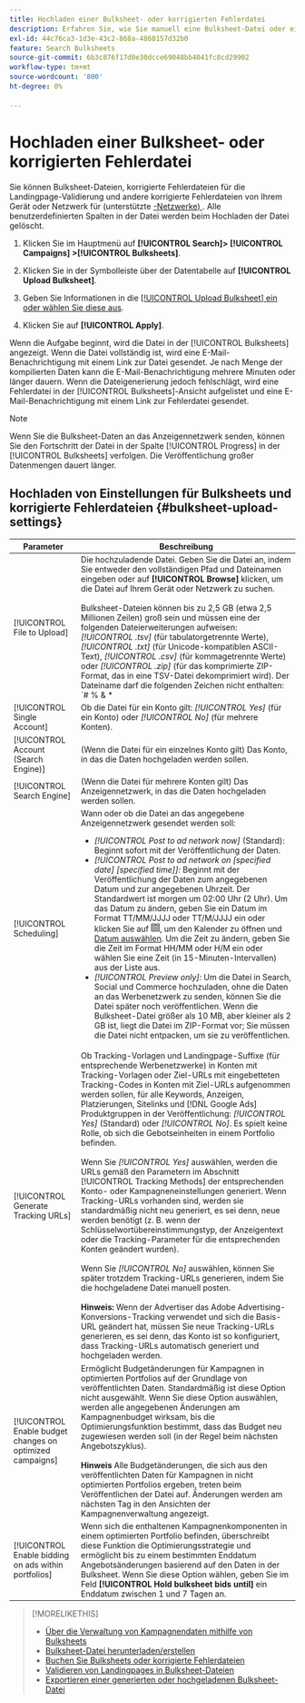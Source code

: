 ```yaml
---
title: Hochladen einer Bulksheet- oder korrigierten Fehlerdatei
description: Erfahren Sie, wie Sie manuell eine Bulksheet-Datei oder eine korrigierte Fehlerdatei für die Landingpage-Validierung hochladen.
exl-id: 44c76ca3-1d3e-43c2-868a-4868157d32b0
feature: Search Bulksheets
source-git-commit: 6b3c876f17d0e30dcce69048bb4041fc8cd29902
workflow-type: tm+mt
source-wordcount: '800'
ht-degree: 0%

---
```


# Hochladen einer Bulksheet- oder korrigierten Fehlerdatei

Sie können Bulksheet-Dateien, korrigierte Fehlerdateien für die Landingpage-Validierung und andere korrigierte Fehlerdateien von Ihrem Gerät oder Netzwerk für (unterstützte [-Netzwerke) ](bulksheet-about.md#bulksheet-functionality-by-network). Alle benutzerdefinierten Spalten in der Datei werden beim Hochladen der Datei gelöscht.

1. Klicken Sie im Hauptmenü auf **[!UICONTROL Search]> [!UICONTROL Campaigns] >[!UICONTROL Bulksheets]**.

1. Klicken Sie in der Symbolleiste über der Datentabelle auf **[!UICONTROL Upload Bulksheet]**.

1. Geben Sie Informationen in die [[!UICONTROL Upload Bulksheet] ein oder wählen Sie diese aus](#bulksheet-upload-settings).

1. Klicken Sie auf **[!UICONTROL Apply]**.

Wenn die Aufgabe beginnt, wird die Datei in der [!UICONTROL Bulksheets] angezeigt. Wenn die Datei vollständig ist, wird eine E-Mail-Benachrichtigung mit einem Link zur Datei gesendet. Je nach Menge der kompilierten Daten kann die E-Mail-Benachrichtigung mehrere Minuten oder länger dauern. Wenn die Dateigenerierung jedoch fehlschlägt, wird eine Fehlerdatei in der [!UICONTROL Bulksheets]-Ansicht aufgelistet und eine E-Mail-Benachrichtigung mit einem Link zur Fehlerdatei gesendet.

>[!NOTE]
>
>Wenn Sie die Bulksheet-Daten an das Anzeigennetzwerk senden, können Sie den Fortschritt der Datei in der Spalte [!UICONTROL Progress] in der [!UICONTROL Bulksheets] verfolgen. Die Veröffentlichung großer Datenmengen dauert länger.

## Hochladen von Einstellungen für Bulksheets und korrigierte Fehlerdateien {#bulksheet-upload-settings}

| Parameter | Beschreibung |
|----|----|
| [!UICONTROL File to Upload] | Die hochzuladende Datei. Geben Sie die Datei an, indem Sie entweder den vollständigen Pfad und Dateinamen eingeben oder auf <b>[!UICONTROL Browse]</b> klicken, um die Datei auf Ihrem Gerät oder Netzwerk zu suchen.<br><br>Bulksheet-Dateien können bis zu 2,5 GB (etwa 2,5 Millionen Zeilen) groß sein und müssen eine der folgenden Dateierweiterungen aufweisen: <i>[!UICONTROL .tsv]</i> (für tabulatorgetrennte Werte), <i>[!UICONTROL .txt]</i> (für Unicode-kompatiblen ASCII-Text), <i>[!UICONTROL .csv]</i> (für kommagetrennte Werte) oder <i>[!UICONTROL .zip]</i> (für das komprimierte ZIP-Format, das in eine TSV-Datei dekomprimiert wird). Der Dateiname darf die folgenden Zeichen nicht enthalten: `# % &amp; * | \ : &quot; &lt; &gt; . ? /`<br><br><b>Tipp:</b> Verwenden Sie für Daten, die internationale Zeichen enthalten, Dateien im TSV- oder TXT-Format. |
| [!UICONTROL Single Account] | Ob die Datei für ein Konto gilt: <i>[!UICONTROL Yes]</i> (für ein Konto) oder <i>[!UICONTROL No]</i> (für mehrere Konten). |
| [!UICONTROL Account (Search Engine)] | (Wenn die Datei für ein einzelnes Konto gilt) Das Konto, in das die Daten hochgeladen werden sollen. |
| [!UICONTROL Search Engine] | (Wenn die Datei für mehrere Konten gilt) Das Anzeigennetzwerk, in das die Daten hochgeladen werden sollen. |
| [!UICONTROL Scheduling] | Wann oder ob die Datei an das angegebene Anzeigennetzwerk gesendet werden soll:<ul><li><i>[!UICONTROL Post to ad network now]</i> (Standard): Beginnt sofort mit der Veröffentlichung der Daten.</li><li><i>[!UICONTROL Post to ad network on \[specified date\] \[specified time\]]:</i> Beginnt mit der Veröffentlichung der Daten zum angegebenen Datum und zur angegebenen Uhrzeit. Der Standardwert ist morgen um 02:00 Uhr (2 Uhr). Um das Datum zu ändern, geben Sie ein Datum im Format TT/MM/JJJJ oder TT/M/JJJJ ein oder klicken Sie auf ![Kalender](/help/search-social-commerce/assets/calendar.png "Kalender"), um den Kalender zu öffnen und [Datum auswählen](/help/search-social-commerce/common-tasks/navigation-editing-selection/calendar.md). Um die Zeit zu ändern, geben Sie die Zeit im Format HH/MM oder H/M ein oder wählen Sie eine Zeit (in 15-Minuten-Intervallen) aus der Liste aus.</li><li><i>[!UICONTROL Preview only]:</i> Um die Datei in Search, Social und Commerce hochzuladen, ohne die Daten an das Werbenetzwerk zu senden, können Sie die Datei später noch veröffentlichen. Wenn die Bulksheet-Datei größer als 10 MB, aber kleiner als 2 GB ist, liegt die Datei im ZIP-Format vor; Sie müssen die Datei nicht entpacken, um sie zu veröffentlichen.</li></ul> |
| [!UICONTROL Generate Tracking URLs] | Ob Tracking-Vorlagen und Landingpage-Suffixe (für entsprechende Werbenetzwerke) in Konten mit Tracking-Vorlagen oder Ziel-URLs mit eingebetteten Tracking-Codes in Konten mit Ziel-URLs aufgenommen werden sollen, für alle Keywords, Anzeigen, Platzierungen, Sitelinks und [!DNL Google Ads] Produktgruppen in der Veröffentlichung: <i>[!UICONTROL Yes]</i> (Standard) oder <i>[!UICONTROL No]</i>. Es spielt keine Rolle, ob sich die Gebotseinheiten in einem Portfolio befinden.<br><br>Wenn Sie <i>[!UICONTROL Yes]</i> auswählen, werden die URLs gemäß den Parametern im Abschnitt [!UICONTROL Tracking Methods] der entsprechenden Konto- oder Kampagneneinstellungen generiert. Wenn Tracking-URLs vorhanden sind, werden sie standardmäßig nicht neu generiert, es sei denn, neue werden benötigt (z. B. wenn der Schlüsselwortübereinstimmungstyp, der Anzeigentext oder die Tracking-Parameter für die entsprechenden Konten geändert wurden).<br><br>Wenn Sie <i>[!UICONTROL No]</i> auswählen, können Sie später trotzdem Tracking-URLs generieren, indem Sie die hochgeladene Datei manuell posten.<br><br><b>Hinweis:</b> Wenn der Advertiser das Adobe Advertising-Konversions-Tracking verwendet und sich die Basis-URL geändert hat, müssen Sie neue Tracking-URLs generieren, es sei denn, das Konto ist so konfiguriert, dass Tracking-URLs automatisch generiert und hochgeladen werden. |
| [!UICONTROL Enable budget changes on optimized campaigns] | Ermöglicht Budgetänderungen für Kampagnen in optimierten Portfolios auf der Grundlage von veröffentlichten Daten. Standardmäßig ist diese Option nicht ausgewählt. Wenn Sie diese Option auswählen, werden alle angegebenen Änderungen am Kampagnenbudget wirksam, bis die Optimierungsfunktion bestimmt, dass das Budget neu zugewiesen werden soll (in der Regel beim nächsten Angebotszyklus).<br><br><b>Hinweis</b> Alle Budgetänderungen, die sich aus den veröffentlichten Daten für Kampagnen in nicht optimierten Portfolios ergeben, treten beim Veröffentlichen der Datei auf. Änderungen werden am nächsten Tag in den Ansichten der Kampagnenverwaltung angezeigt. |
| [!UICONTROL Enable bidding on ads within portfolios] | Wenn sich die enthaltenen Kampagnenkomponenten in einem optimierten Portfolio befinden, überschreibt diese Funktion die Optimierungsstrategie und ermöglicht bis zu einem bestimmten Enddatum Angebotsänderungen basierend auf den Daten in der Bulksheet. Wenn Sie diese Option wählen, geben Sie im Feld **[!UICONTROL Hold bulksheet bids until]** ein Enddatum zwischen 1 und 7 Tagen an. |

>[!MORELIKETHIS]
>
>* [Über die Verwaltung von Kampagnendaten mithilfe von Bulksheets](bulksheet-about.md)
>* [Bulksheet-Datei herunterladen/erstellen](bulksheet-download.md)
>* [Buchen Sie Bulksheets oder korrigierte Fehlerdateien](bulksheet-post.md)
>* [Validieren von Landingpages in Bulksheet-Dateien](bulksheet-validate-landing-pages.md)
>* [Exportieren einer generierten oder hochgeladenen Bulksheet-Datei](bulksheet-export.md)
